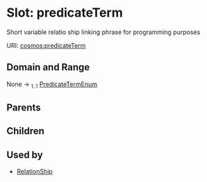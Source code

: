 
# Slot: predicateTerm


Short variable relatio ship linking phrase for programming purposes

URI: [cosmos:predicateTerm](https://www.cdisc.org/cosmos/1-0predicateTerm)


## Domain and Range

None &#8594;  <sub>1..1</sub> [PredicateTermEnum](PredicateTermEnum.md)

## Parents


## Children


## Used by

 * [RelationShip](RelationShip.md)
